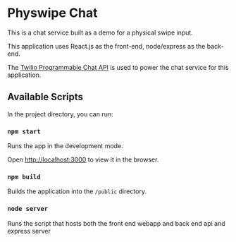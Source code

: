 # Physwipe Chat

This is a chat service built as a demo for a physical swipe input.

This application uses React.js as the front-end, node/express as the back-end.

The [Twilio Programmable Chat API](https://www.twilio.com/chat)  is used to power the chat service for this application.




## Available Scripts

In the project directory, you can run:

### `npm start`

Runs the app in the development mode.

Open [http://localhost:3000](http://localhost:3000) to view it in the browser.

### `npm build`

Builds the application into the `/public` directory.

### `node server`

Runs the script that hosts both the front end webapp and back end api and express server
